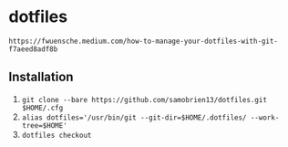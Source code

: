 # dotfiles
 
`https://fwuensche.medium.com/how-to-manage-your-dotfiles-with-git-f7aeed8adf8b`
 
## Installation

1. `git clone --bare https://github.com/samobrien13/dotfiles.git $HOME/.cfg`
2. `alias dotfiles='/usr/bin/git --git-dir=$HOME/.dotfiles/ --work-tree=$HOME'`
3. `dotfiles checkout`
